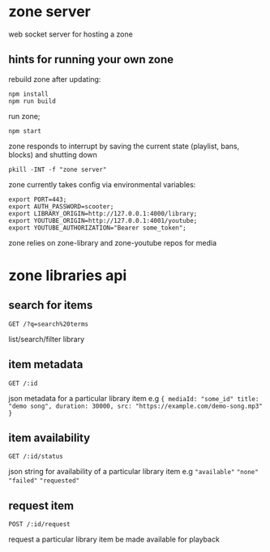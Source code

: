 # zone server

web socket server for hosting a zone


## hints for running your own zone

rebuild zone after updating:
```
npm install
npm run build
```

run zone;
```
npm start
```

zone responds to interrupt by saving the current state (playlist, bans, blocks) and shutting down
```
pkill -INT -f "zone server"
```

zone currently takes config via environmental variables:
```
export PORT=443;
export AUTH_PASSWORD=scooter;
export LIBRARY_ORIGIN=http://127.0.0.1:4000/library;
export YOUTUBE_ORIGIN=http://127.0.0.1:4001/youtube;
export YOUTUBE_AUTHORIZATION="Bearer some_token";
```

zone relies on zone-library and zone-youtube repos for media

# zone libraries api

## search for items
```
GET /?q=search%20terms
```
list/search/filter library

## item metadata
```
GET /:id
```
json metadata for a particular library item e.g `{ mediaId: "some_id" title: "demo song", duration: 30000, src: "https://example.com/demo-song.mp3" }`

## item availability
```
GET /:id/status
```

json string for availability of a particular library item e.g `"available"` `"none"` `"failed"` `"requested"`

## request item
```
POST /:id/request
```
request a particular library item be made available for playback
